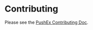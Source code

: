 # Contributing

Please see the [PushEx Contributing Doc](https://github.com/pushex-project/pushex/blob/master/CONTRIBUTING.md).
